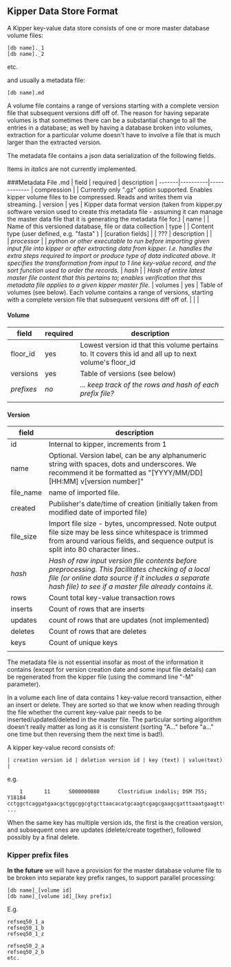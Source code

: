 ## Kipper Data Store Format

A Kipper key-value data store consists of one or more master database volume files:

    [db name]._1
    [db name]._2

etc.

and usually a metadata file:

    [db name].md

A volume file contains a range of versions starting with a complete version file that subsequent versions diff off of.  The reason for having separate volumes is that sometimes there can be a substantial change to all the entries in a database; as well by having a database broken into volumes, extraction for a particular volume doesn't have to involve a file that is much larger than the extracted version.

The metadata file contains a json data serialization of the following fields.

Items in *italics* are not currently implemented.

###Metadata File .md
| field | required | description
| -------|----------|-------------
| compression | | Currently only ".gz" option supported.  Enables kipper volume files to be compressed.  Reads and writes them via streaming.
| version | yes | Kipper data format version (taken from kipper.py software version used to create this metadata file - assuming it can manage the master data file that it is generating the metadata file for.)
| name	| | Name of this versioned database, file or data collection
| type	| | Content type (user defined, e.g. "fasta" )
| [curation fields] | | ???
| description | |	
| *processor*	| | *python or other executable to run before importing given input file into kipper or after extracting data from kipper.  I.e. handles the extra steps required to import or produce type of data indicated above.  It specifies the transformation from input to 1 line key-value record, and the sort function used to order the records.*
| *hash* | | *Hash of entire latest master file content that this pertains to; enables verification that this metadata file applies to a given kipper master file.* 
| volumes | yes | Table of volumes (see below).  Each volume contains a range of versions, starting with a complete version file that subsequent versions diff off of.
 | | | 

#### Volume
| field | required | description |
|-------|----------|-------------|
|floor_id | yes | Lowest version id that this volume pertains to.  It covers this id and all up to next volume's floor_id |
| versions | yes | Table of versions (see below)|
| *prefixes* | *no* | *... keep track of the rows and hash of each prefix file?* |
 | | | 
 
#### Version
 
| field | description |
| ----- | ------------- |
| id | Internal to kipper, increments from 1
| name | Optional. Version label, can be any alphanumeric string with spaces, dots and underscores.  We recommend it be formatted as "[YYYY/MM/DD] [HH:MM] v[version number]"
| file_name | name of imported file. 
| created | Publisher's date/time of creation (initially taken from modified date of imported file)
| file_size | Import file size - bytes, uncompressed.  Note output file size may be less since whitespace is trimmed from around various fields, and sequence output is split into 80 character lines..
| *hash* | *Hash of raw input version file contents before preprocessing. This facilitates checking of a local file (or online data source if it includes a separate hash file) to see if a master file already contains it.*
| rows | Count total key-value transaction rows
| inserts | Count of rows that are inserts
| updates | count of rows that are updates (not implemented)
| deletes | Count of rows that are deletes
| keys | Count of unique keys
| |

The metadata file is not essential insofar as most of the information it contains (except for version creation date and some input file details) can be regenerated from the kipper file (using the command line "-M" parameter).  

In a volume each line of data contains 1 key-value record transaction, either an insert or delete.  They are sorted so that we know when reading through the file whether the current key-value pair needs to be inserted/updated/deleted in the master file.  The particular sorting algorithm doesn't really matter as long as it is consistent (sorting "A..." before "a..." one time but then reversing them the next time is bad!).

A kipper key-value record consists of:

    | creation version id | deletion version id | key (text) | value(text) |

e.g.

	    1       11      S000000080      Clostridium indolis; DSM 755; Y18184        cctggctcaggatgaacgctggcggcgtgcttaacacatgcaagtcgagcgaagcgatttaaatgaagttttcggatggaatttaaattgact ...

When the same key has multiple version ids, the first is the creation version, and subsequent ones are updates (delete/create together), followed possibly by a final delete.

### Kipper prefix files
**In the future** we will have a provision for the master database volume file to be broken into separate key prefix ranges, to support parallel processing:

    [db name]_[volume id]
    [db name]_[volume id]_[key prefix]

E.g.
 
	refseq50_1_a
	refseq50_1_b
	refseq50_1_z
	
	refseq50_2_a
	refseq50_2_b
	etc.
